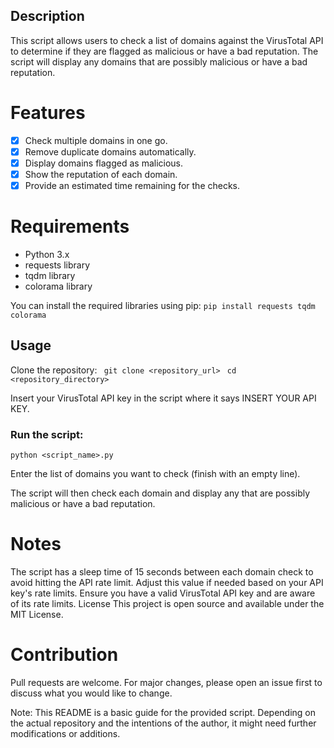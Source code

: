 ## Description
This script allows users to check a list of domains against the VirusTotal API to determine if they are flagged as malicious or have a bad reputation. The script will display any domains that are possibly malicious or have a bad reputation.

# Features
- [x] Check multiple domains in one go.
- [x] Remove duplicate domains automatically.
- [x] Display domains flagged as malicious.
- [x] Show the reputation of each domain.
- [x] Provide an estimated time remaining for the checks.

# Requirements
- Python 3.x
- requests library
- tqdm library
- colorama library

You can install the required libraries using pip:
`pip install requests tqdm colorama`

## Usage
Clone the repository:
` git clone <repository_url>`
` cd <repository_directory>`

Insert your VirusTotal API key in the script where it says INSERT YOUR API KEY.

### Run the script:

`python <script_name>.py`

Enter the list of domains you want to check (finish with an empty line).

The script will then check each domain and display any that are possibly malicious or have a bad reputation.

# Notes
The script has a sleep time of 15 seconds between each domain check to avoid hitting the API rate limit. Adjust this value if needed based on your API key's rate limits.
Ensure you have a valid VirusTotal API key and are aware of its rate limits.
License
This project is open source and available under the MIT License.

# Contribution
Pull requests are welcome. For major changes, please open an issue first to discuss what you would like to change.

Note: This README is a basic guide for the provided script. Depending on the actual repository and the intentions of the author, it might need further modifications or additions.
